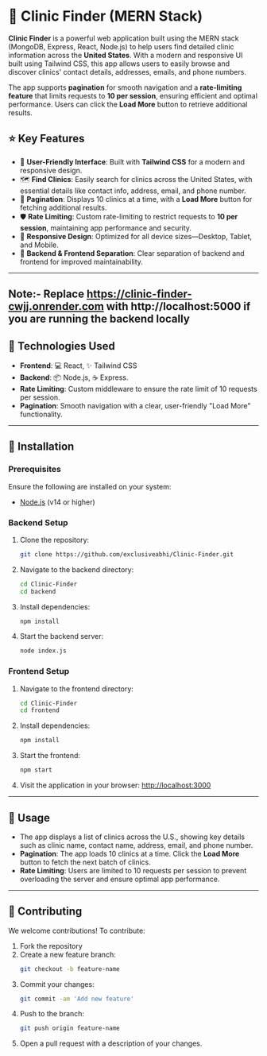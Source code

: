 # :hospital: **Clinic Finder (MERN Stack)**

**Clinic Finder** is a powerful web application built using the MERN stack (MongoDB, Express, React, Node.js) to help users find detailed clinic information across the **United States**. With a modern and responsive UI built using Tailwind CSS, this app allows users to easily browse and discover clinics' contact details, addresses, emails, and phone numbers.

The app supports **pagination** for smooth navigation and a **rate-limiting feature** that limits requests to **10 per session**, ensuring efficient and optimal performance. Users can click the **Load More** button to retrieve additional results.

## :star: **Key Features**

- :bust_in_silhouette: **User-Friendly Interface**: Built with **Tailwind CSS** for a modern and responsive design.
- :world_map: **Find Clinics**: Easily search for clinics across the United States, with essential details like contact info, address, email, and phone number.
- :twisted_rightwards_arrows: **Pagination**: Displays 10 clinics at a time, with a **Load More** button for fetching additional results.
- :shield: **Rate Limiting**: Custom rate-limiting to restrict requests to **10 per session**, maintaining app performance and security.
- :iphone: **Responsive Design**: Optimized for all device sizes—Desktop, Tablet, and Mobile.
- :file_folder: **Backend & Frontend Separation**: Clear separation of backend and frontend for improved maintainability.

---

## Note:- **Replace https://clinic-finder-cwjj.onrender.com with http://localhost:5000 if you are running the backend locally**

## :rocket: **Technologies Used**

- **Frontend**: :computer: React, :sparkles: Tailwind CSS
- **Backend**: :package: Node.js, :coffee: Express.
- **Rate Limiting**: Custom middleware to ensure the rate limit of 10 requests per session.
- **Pagination**: Smooth navigation with a clear, user-friendly "Load More" functionality.

---

## :wrench: **Installation**

### Prerequisites

Ensure the following are installed on your system:

- [Node.js](https://nodejs.org/) (v14 or higher)

### Backend Setup

1. Clone the repository:
   ```bash
   git clone https://github.com/exclusiveabhi/Clinic-Finder.git
   ```

2. Navigate to the backend directory:
   ```bash
   cd Clinic-Finder
   cd backend
   ```

3. Install dependencies:
   ```bash
   npm install
   ```

4. Start the backend server:
   ```bash
   node index.js
   ```

### Frontend Setup

1. Navigate to the frontend directory:
   ```bash
   cd Clinic-Finder
   cd frontend
   ```

2. Install dependencies:
   ```bash
   npm install
   ```

3. Start the frontend:
   ```bash
   npm start
   ```

4. Visit the application in your browser: [http://localhost:3000](http://localhost:3000)

---

## :movie_camera: **Usage**

- The app displays a list of clinics across the U.S., showing key details such as clinic name, contact name, address, email, and phone number.
- **Pagination**: The app loads 10 clinics at a time. Click the **Load More** button to fetch the next batch of clinics.
- **Rate Limiting**: Users are limited to 10 requests per session to prevent overloading the server and ensure optimal app performance.

---

## :handshake: **Contributing**

We welcome contributions! To contribute:

1. Fork the repository
2. Create a new feature branch: 
   ```bash
   git checkout -b feature-name
   ```
3. Commit your changes:
   ```bash
   git commit -am 'Add new feature'
   ```
4. Push to the branch:
   ```bash
   git push origin feature-name
   ```
5. Open a pull request with a description of your changes.